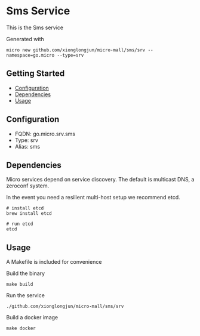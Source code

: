 # Sms Service

This is the Sms service

Generated with

```
micro new github.com/xionglongjun/micro-mall/sms/srv --namespace=go.micro --type=srv
```

## Getting Started

- [Configuration](#configuration)
- [Dependencies](#dependencies)
- [Usage](#usage)

## Configuration

- FQDN: go.micro.srv.sms
- Type: srv
- Alias: sms

## Dependencies

Micro services depend on service discovery. The default is multicast DNS, a zeroconf system.

In the event you need a resilient multi-host setup we recommend etcd.

```
# install etcd
brew install etcd

# run etcd
etcd
```

## Usage

A Makefile is included for convenience

Build the binary

```
make build
```

Run the service
```
./github.com/xionglongjun/micro-mall/sms/srv
```

Build a docker image
```
make docker
```